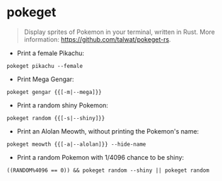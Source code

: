 # pokeget

> Display sprites of Pokemon in your terminal, written in Rust.
> More information: <https://github.com/talwat/pokeget-rs>.

- Print a female Pikachu:

`pokeget pikachu --female`

- Print Mega Gengar:

`pokeget gengar {{[-m|--mega]}}`

- Print a random shiny Pokemon:

`pokeget random {{[-s|--shiny]}}`

- Print an Alolan Meowth, without printing the Pokemon's name:

`pokeget meowth {{[-a|--alolan]}} --hide-name`

- Print a random Pokemon with 1/4096 chance to be shiny:

`((RANDOM%4096 == 0)) && pokeget random --shiny || pokeget random`
